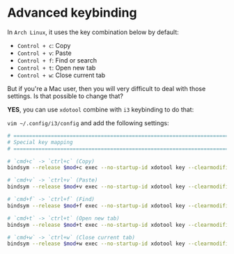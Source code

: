 # Advanced keybinding

In `Arch Linux`, it uses the key combination below by default:

- `Control + c`: Copy
- `Control + v`: Paste
- `Control + f`: Find or search
- `Control + t`: Open new tab
- `Control + w`: Close current tab

But if you're a Mac user, then you will very difficult to deal with those settings.
Is that possible to change that?

**YES**, you can use `xdotool` combine with `i3` keybinding to do that:

`vim ~/.config/i3/config` and add the following settings:

```bash
# ===========================================================================
# Special key mapping
# ===========================================================================

# `cmd+c` -> `ctrl+c` (Copy)
bindsym --release $mod+c exec --no-startup-id xdotool key --clearmodifiers ctrl+c

# `cmd+v` -> `ctrl+v` (Paste)
bindsym --release $mod+v exec --no-startup-id xdotool key --clearmodifiers ctrl+v

# `cmd+f` -> `ctrl+f` (Find)
bindsym --release $mod+f exec --no-startup-id xdotool key --clearmodifiers ctrl+f

# `cmd+t` -> `ctrl+t` (Open new tab)
bindsym --release $mod+t exec --no-startup-id xdotool key --clearmodifiers ctrl+t

# `cmd+w` -> `ctrl+w` (Close current tab)
bindsym --release $mod+w exec --no-startup-id xdotool key --clearmodifiers ctrl+w
```

